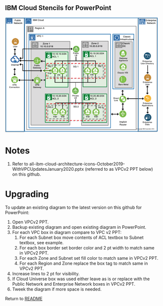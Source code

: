 ## IBM Cloud Stencils for PowerPoint

![VPCExperience](/images/ibm_vpc_architecture_powerpoint.png)

# Notes

1. Refer to all-ibm-cloud-architecture-icons-October2019-WithVPCUpdatesJanuary2020.pptx (referred to as VPCv2 PPT below) on this github.

# Upgrading

To update an existing diagram to the latest version on this github for PowerPoint:
1. Open VPCv2 PPT.
2. Backup existing diagram and open existing diagram in PowerPoint.
3. For each VPC box in diagram compare to VPC v2 PPT:
    1. For each Subnet box move contents of ACL textbox to Subnet textbox, see example.
    2. For each box border set border color and 2 pt width to match same in VPCv2 PPT.
    3. For each Zone and Subnet set fill color to match same in VPCv2 PPT.
    4. For each Region and Zone replace the box tag to match same in VPCv2 PPT.
4. Increase lines to 2 pt for visibility.
5. If Cloud Universe box was used either leave as is or replace with the Public Network and Enterprise Network boxes in VPCv2 PPT.
6. Tweek the diagram if more space is needed.

Return to [README](/README.md)
